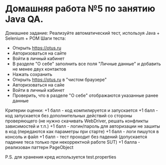 # Домашняя работа №5 по занятию Java QA.
Домашнее задание:
Реализуйте автоматический тест, используя Java + Selenium + POM
Шаги теста:
- Открыть https://otus.ru
- Авторизоваться на сайте
- Войти в личный кабинет
- В разделе "О себе" заполнить все поля "Личные данные" и добавить не менее двух контактов
- Нажать сохранить
- Открыть https://otus.ru в "чистом браузере"
- Авторизоваться на сайе
- Войти в личный кабинет
- Проверить, что в разделе "О себе" отображаются указанные ранее данные

Критерии оценки: +1 балл - код компилируется и запускается
+1 балл - код запускается без дополнительных действий со стороны проверяющего (не нужно скачивать WebDriver, решать конфликты зависимостей и т.п.)
+1 балл - логин/пароль для авторизации не зашиты в код (передаются как параметры при старте)
+1 балл - логи пишутся в консоль и файл
+1 балл - тест проходит без падений (допускается падение теса только при некорректной работе SUT)
+1 балла - реализован паттерн PageObject

P.S. для хранения кред используется test.properties 